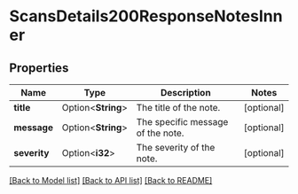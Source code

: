 # ScansDetails200ResponseNotesInner

## Properties

Name | Type | Description | Notes
------------ | ------------- | ------------- | -------------
**title** | Option<**String**> | The title of the note. | [optional]
**message** | Option<**String**> | The specific message of the note. | [optional]
**severity** | Option<**i32**> | The severity of the note. | [optional]

[[Back to Model list]](../README.md#documentation-for-models) [[Back to API list]](../README.md#documentation-for-api-endpoints) [[Back to README]](../README.md)


